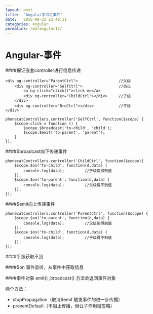 ```yaml
---
layout: post
title:  "Angular学习之事件"
date:   2015-09-21 22:40:11
categories: Angular
permalink: /md/angular12/
---
```


Angular-事件
===

####保证嵌套controller进行信息传递
```
<div ng-controller="ParentCtrl">                  //父级
    <div ng-controller="SelfCtrl">                //自己
        <a ng-click="click()">click me</a>
        <div ng-controller="ChildCtrl"></div>     //子级
    </div>
    <div ng-controller="BroCtrl"></div>           //平级
</div>
```

```
phonecatControllers.controller('SelfCtrl', function($scope) {
    $scope.click = function () {
        $scope.$broadcast('to-child', 'child');
        $scope.$emit('to-parent', 'parent');
    }
});
```

####$broadcast向下传递事件

```
phonecatControllers.controller('ChildCtrl', function($scope){
    $scope.$on('to-child', function(d,data) {
        console.log(data);         //子级能得到值
    });
    $scope.$on('to-parent', function(d,data) {
        console.log(data);         //父级得不到值
    });
});
```

####$emit向上传递事件

```
phonecatControllers.controller('ParentCtrl', function($scope) {
    $scope.$on('to-parent', function(d,data) {
        console.log(data);         //父级能得到值
    });
    $scope.$on('to-child', function(d,data) {
        console.log(data);         //子级得不到值
    });
});
```

####平级获取不到

####$on
事件监听，从事件中获取信息


####事件对象
emit() ,broadcast()
方法会返回事件对象

两个方法：

- stopPropagation（取消$emit 触发事件的进一步传播）
- preventDefault（不阻止传播，但让子作用域忽略）
